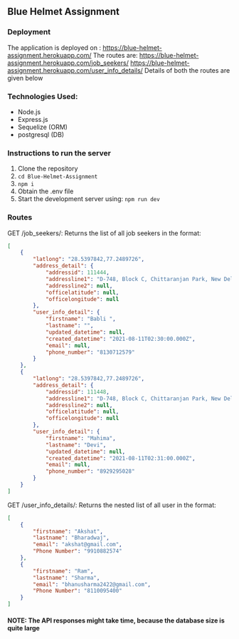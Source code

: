 ## Blue Helmet Assignment

### Deployment
The application is deployed on : https://blue-helmet-assignment.herokuapp.com/
The routes are:
https://blue-helmet-assignment.herokuapp.com/job_seekers/
https://blue-helmet-assignment.herokuapp.com/user_info_details/
Details of both the routes are given below

### Technologies Used:
- Node.js
- Express.js
- Sequelize (ORM)
- postgresql (DB)

### Instructions to run the server

1. Clone the repository
2. `cd Blue-Helmet-Assignment`
3. `npm i`
4. Obtain the .env file
5. Start the development server using: `npm run dev`

### Routes
GET /job_seekers/: Returns the list of all job seekers in the format:
```json
[
    {
        "latlong": "28.5397842,77.2489726",
        "address_detail": {
            "addressid": 111444,
            "addressline1": "D-748, Block C, Chittaranjan Park, New Delhi, Delhi 110019, India",
            "addressline2": null,
            "officelatitude": null,
            "officelongitude": null
        },
        "user_info_detail": {
            "firstname": "Babli ",
            "lastname": "",
            "updated_datetime": null,
            "created_datetime": "2021-08-11T02:30:00.000Z",
            "email": null,
            "phone_number": "8130712579"
        }
    },
    {
        "latlong": "28.5397842,77.2489726",
        "address_detail": {
            "addressid": 111448,
            "addressline1": "D-748, Block C, Chittaranjan Park, New Delhi, Delhi 110019, India",
            "addressline2": null,
            "officelatitude": null,
            "officelongitude": null
        },
        "user_info_detail": {
            "firstname": "Mahima",
            "lastname": "Devi",
            "updated_datetime": null,
            "created_datetime": "2021-08-11T02:31:00.000Z",
            "email": null,
            "phone_number": "8929295028"
        }
    }
]
```

GET /user_info_details/: Returns the nested list of all user in the format:
```json
[
    {
        "firstname": "Akshat",
        "lastname": "Bharadwaj",
        "email": "akshat@gmail.com",
        "Phone Number": "9910882574"
    },
    {
        "firstname": "Ram",
        "lastname": "Sharma",
        "email": "bhanusharma2422@gmail.com",
        "Phone Number": "8110095400"
    }
]
```

#### NOTE: The API responses might take time, because the database size is quite large
